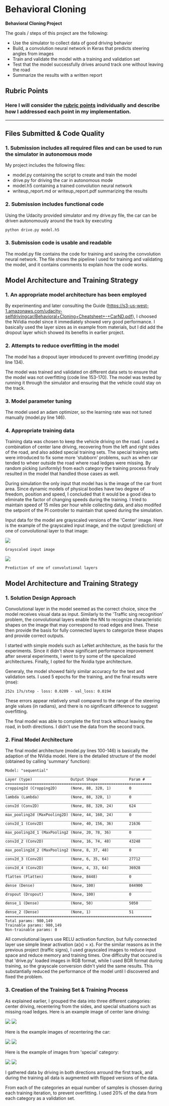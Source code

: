 # **Behavioral Cloning**

**Behavioral Cloning Project**

The goals / steps of this project are the following:
* Use the simulator to collect data of good driving behavior
* Build, a convolution neural network in Keras that predicts steering angles from images
* Train and validate the model with a training and validation set
* Test that the model successfully drives around track one without leaving the road
* Summarize the results with a written report

## Rubric Points
### Here I will consider the [rubric points](https://review.udacity.com/#!/rubrics/432/view) individually and describe how I addressed each point in my implementation.

---
## Files Submitted & Code Quality

### 1. Submission includes all required files and can be used to run the simulator in autonomous mode

My project includes the following files:
* model.py containing the script to create and train the model
* drive.py for driving the car in autonomous mode
* model.h5 containing a trained convolution neural network
* writeup_report.md or writeup_report.pdf summarizing the results

### 2. Submission includes functional code
Using the Udacity provided simulator and my drive.py file, the car can be driven autonomously around the track by executing
```sh
python drive.py model.h5
```

### 3. Submission code is usable and readable

The model.py file contains the code for training and saving the convolution neural network. The file shows the pipeline I used for training and validating the model, and it contains comments to explain how the code works.

## Model Architecture and Training Strategy

### 1. An appropriate model architecture has been employed

By experimenting and later consulting the Guide (https://s3-us-west-1.amazonaws.com/udacity-selfdrivingcar/Behavioral+Cloning+Cheatsheet+-+CarND.pdf), I choosed the NVidia model since it immediately showed very good performance. I basically used the layer sizes as in example from materials, but I did add the dropout layer which showed its benefits in earlier project.

### 2. Attempts to reduce overfitting in the model

The model has a dropout layer introduced to prevent overfitting (model.py line 134).

The model was trained and validated on different data sets to ensure that the model was not overfitting (code line 153-170). The model was tested by running it through the simulator and ensuring that the vehicle could stay on the track.

### 3. Model parameter tuning

The model used an adam optimizer, so the learning rate was not tuned manually (model.py line 146).

### 4. Appropriate training data

Training data was chosen to keep the vehicle driving on the road. I used a combination of center lane driving, recovering from the left and right sides of the road, and also added special training sets. The special training sets were introduced to fix some more 'stubborn' problems, such as when car tended to wheer outside the road where road ledges were missing. By random picking (uniformly) from each category the training process finaly resulted in the model that handled those cases as well.

During simulation the only input that model has is the image of the car front area. Since dynamic models of physical bodies have two degree of freedom, position and speed, I concluded that it would be a good idea to eliminate the factor of changing speeds during the training. I tried to maintain speed of 15 miles per hour while collecting data, and also modifed the setpoint of the PI controller to maintain that speed during the simulation.

Input data for the model are grayscaled versions of the 'Center' image. Here is the example of the grayscaled input image, and the output (prediction) of one of convolutional layer to that image:

![](./examples/input_image_1.png )

    Grayscaled input image

![](./examples/output_image_1.png )

    Prediction of one of convolutional layers

## Model Architecture and Training Strategy

### 1. Solution Design Approach

Convolutional layer in the model seemed as the correct choice, since the model receives visual data as input. Similarly to the 'Traffic sing recognition' problem, the convolutional layers enable the NN to recognize characteristic shapes on the image that may correspond to road edges and lines. These then provide the basis for fully connected layers to categorize these shapes and provide correct outputs.

I started with simple models such as LeNet architecture, as the basis for the experiments. Since it didn't show significant performance improvement after several experiments, I went to try some of the specialized architectures. Finally, I opted for the Nvidia type architecture.

Generaly, the model showed fairly similar accuracy for the test and validation sets. I used 5 epochs for the training, and the final results were (mse):

    252s 17s/step - loss: 0.0209 - val_loss: 0.0194

These errors appear relatively small compared to the range of the steering angle values (in radians), and there is no significant difference to suggest overfitting.

The final model was able to complete the first track without leaving the road, in both directions. I didn't use the data from the second track.

### 2. Final Model Architecture

The final model architecture (model.py lines 100-146) is basically the adaption of the NVidia model. Here is the detailed structure of the model (obtained by calling 'summary' function):

    Model: "sequential"
    _________________________________________________________________
    Layer (type)                 Output Shape              Param #
    =================================================================
    cropping2d (Cropping2D)      (None, 88, 320, 1)        0
    _________________________________________________________________
    lambda (Lambda)              (None, 88, 320, 1)        0
    _________________________________________________________________
    conv2d (Conv2D)              (None, 88, 320, 24)       624
    _________________________________________________________________
    max_pooling2d (MaxPooling2D) (None, 44, 160, 24)       0
    _________________________________________________________________
    conv2d_1 (Conv2D)            (None, 40, 156, 36)       21636
    _________________________________________________________________
    max_pooling2d_1 (MaxPooling2 (None, 20, 78, 36)        0
    _________________________________________________________________
    conv2d_2 (Conv2D)            (None, 16, 74, 48)        43248
    _________________________________________________________________
    max_pooling2d_2 (MaxPooling2 (None, 8, 37, 48)         0
    _________________________________________________________________
    conv2d_3 (Conv2D)            (None, 6, 35, 64)         27712
    _________________________________________________________________
    conv2d_4 (Conv2D)            (None, 4, 33, 64)         36928
    _________________________________________________________________
    flatten (Flatten)            (None, 8448)              0
    _________________________________________________________________
    dense (Dense)                (None, 100)               844900
    _________________________________________________________________
    dropout (Dropout)            (None, 100)               0
    _________________________________________________________________
    dense_1 (Dense)              (None, 50)                5050
    _________________________________________________________________
    dense_2 (Dense)              (None, 1)                 51
    =================================================================
    Total params: 980,149
    Trainable params: 980,149
    Non-trainable params: 0

All convolutional layers use RELU activation function, but fully connected layer use simple linear activation (a(x) = x). For the similar reasons as in the previous project (traffic signs), I used grayscaled images to reduce input space and reduce memory and training times. One difficulty that occured is that 'drive.py' loaded images in RGB format, while I used BGR format during training, so the grayscale conversion didn't yield the same results. This substantially reduced the performance of the model until I discovered and fixed the problem.

### 3. Creation of the Training Set & Training Process

As explained earlier, I grouped the data into three different categories: center driving, recentering from the sides, and special situations such as missing road ledges. Here is an example image of center lane driving:

![](./examples/center_1.jpg)
![](./examples/center_2.jpg)

Here is the example images of recentering the car:

![](./examples/recenter_1.jpg)
![](./examples/recenter_2.jpg)

Here is the example of images from 'special' category:

![](./examples/special_1.jpg)
![](./examples/special_2.jpg)

I gathered data by driving in both directions arround the first track, and during the training all data is augmented with flipped versions of the data.

From each of the categories an equal number of samples is chossen during each training iteration, to prevent overfitting. I used 20% of the data from each category as a validation set.
